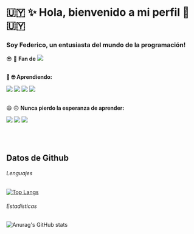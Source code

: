 # :uruguay: ✨ Hola, bienvenido a mi perfil 👋 :uruguay:

### Soy Federico, un entusiasta del mundo de la programación!

:sunglasses: :snake:	**Fan de** <img src="https://img.shields.io/badge/Python-FFD43B?style=for-the-badge&logo=python&logoColor=blue"/>
 
 
<br>**🌱 :nerd_face:	Aprendiendo:**
 
<img src="https://img.shields.io/badge/Flask-000000?style=for-the-badge&logo=flask&logoColor=white"/> <img src="https://img.shields.io/badge/fastapi-109989?style=for-the-badge&logo=FASTAPI&logoColor=white"/> <img src="https://img.shields.io/badge/Selenium-43B02A?style=for-the-badge&logo=Selenium&logoColor=white"/> <img src="https://img.shields.io/badge/Requests-FFD43B?style=for-the-badge&logo=python&logoColor=blue"/>   	
 
<br>😄 :upside_down_face: **Nunca pierdo la esperanza de aprender:**

<img src="https://img.shields.io/badge/HTML5-E34F26?style=for-the-badge&logo=html5&logoColor=white"/> <img src="https://img.shields.io/badge/CSS3-1572B6?style=for-the-badge&logo=css3&logoColor=white"/> <img src="https://img.shields.io/badge/JavaScript-323330?style=for-the-badge&logo=javascript&logoColor=F7DF1E"/>

<!-- 
<br><br>**¿Un dato random? 🤔 Tengo mi propia banda:**
<br><img src="https://img.shields.io/badge/Spotify-1ED760?&style=for-the-badge&logo=spotify&logoColor=white"/> <a href="https://open.spotify.com/artist/0Ckfkq7CKmG8AM3Ln6zcx2" target="_blank"> De la Raíz</a> :microphone:	:guitar:	
<br><img src="https://img.shields.io/badge/YouTube_Music-FF0000?style=for-the-badge&logo=youtube-music&logoColor=white"/> <a href="https://www.youtube.com/channel/UChSfyFn6Ev4bm_yl7R7h2eg" target="_blank"> De la Raíz</a> :guitar:	:microphone:	
-->
<br/>
<br/>

## Datos de Github

###### Lenguajes
[![Top Langs](https://github-readme-stats.vercel.app/api/top-langs/?username=federicocalvette&layout=compact)](https://github.com/anuraghazra/github-readme-stats)


###### Estadísticas
<!-- 
![Anurag's GitHub stats](https://github-readme-stats.vercel.app/api/?username=federicocalvette&show_icons=true&title_color=fff&icon_color=79ff97&text_color=9f9f9f&bg_color=151515) 
-->

![Anurag's GitHub stats](https://github-readme-stats.vercel.app/api?username=federicocalvette)


<!-- 
![Customized Card](https://github-readme-stats.vercel.app/api/pin?username=federicocalvette&repo=sucursales-santander-uy-scraper&title_color=fff&icon_color=f9f9f9&text_color=9f9f9f&bg_color=151515) 
-->
